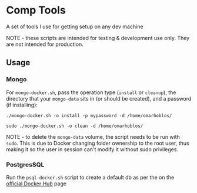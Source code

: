 # Comp Tools

A set of tools I use for getting setup on any dev machine

NOTE - these scripts are intended for testing & development use only. They are not intended for production.

## Usage

### Mongo

For `mongo-docker.sh`, pass the operation type (`install` or `cleanup`), the directory that your `mongo-data` sits in (or should be created), and a password (if installing):

`./mongo-docker.sh -o install -p mypassword -d /home/omarhoblos/`

`sudo ./mongo-docker.sh -o clean -d /home/omarhoblos/`

NOTE - to delete the `mongo-data` volume, the script needs to be run with `sudo`. This is due to Docker changing folder ownership to the root user, thus making it so the user in session can't modify it without sudo privileges.

### PostgresSQL

Run the `psql-docker.sh` script to create a default db as per the on the [official Docker Hub](https://hub.docker.com/_/postgres) page
